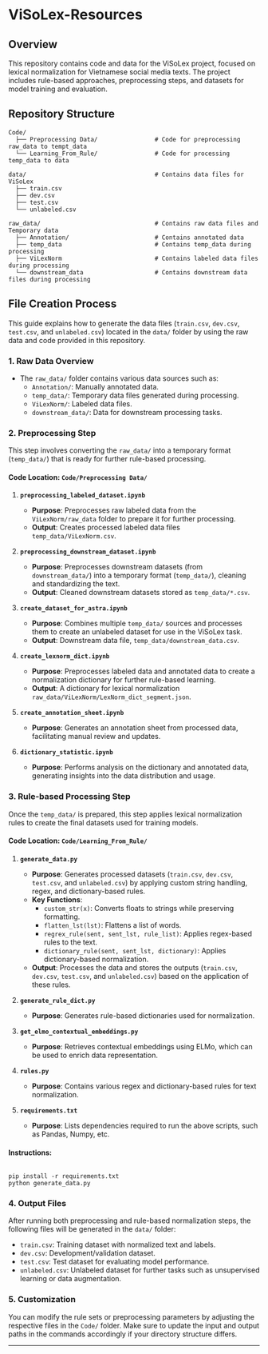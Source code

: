 # ViSoLex-Resources

## Overview
This repository contains code and data for the ViSoLex project, focused on lexical normalization for Vietnamese social media texts. The project includes rule-based approaches, preprocessing steps, and datasets for model training and evaluation.

## Repository Structure

```
Code/
  ├── Preprocessing Data/                # Code for preprocessing raw_data to tempt_data
  └── Learning_From_Rule/                # Code for processing temp_data to data

data/                                    # Contains data files for ViSoLex
  ├── train.csv                          
  ├── dev.csv                            
  ├── test.csv
  └── unlabeled.csv

raw_data/                                # Contains raw data files and Temporary data
  ├── Annotation/                        # Contains annotated data
  ├── temp_data                          # Contains temp_data during processing
  ├── ViLexNorm                          # Contains labeled data files during processing
  └── downstream_data                    # Contains downstream data files during processing

```
## File Creation Process
This guide explains how to generate the data files (`train.csv`, `dev.csv`, `test.csv`, and `unlabeled.csv`) located in the `data/` folder by using the raw data and code provided in this repository.

### 1. Raw Data Overview
- The `raw_data/` folder contains various data sources such as:
  - `Annotation/`: Manually annotated data.
  - `temp_data/`: Temporary data files generated during processing.
  - `ViLexNorm/`: Labeled data files.
  - `downstream_data/`: Data for downstream processing tasks.
  
### 2. Preprocessing Step
This step involves converting the `raw_data/` into a temporary format (`temp_data/`) that is ready for further rule-based processing.

#### Code Location: `Code/Preprocessing Data/`

1. **`preprocessing_labeled_dataset.ipynb`**  
   - **Purpose**: Preprocesses raw labeled data from the `ViLexNorm/raw_data` folder to prepare it for further processing.
   - **Output**: Creates processed labeled data files `temp_data/ViLexNorm.csv`.

2. **`preprocessing_downstream_dataset.ipynb`**  
   - **Purpose**: Preprocesses downstream datasets (from `downstream_data/`) into a temporary format (`temp_data/`), cleaning and standardizing the text.
   - **Output**: Cleaned downstream datasets stored as `temp_data/*.csv`.

3. **`create_dataset_for_astra.ipynb`**  
   - **Purpose**: Combines multiple `temp_data/` sources and processes them to create an unlabeled dataset for use in the ViSoLex task.
   - **Output**: Downstream data file, `temp_data/downstream_data.csv`.

4. **`create_lexnorm_dict.ipynb`**  
   - **Purpose**: Preprocesses labeled data and annotated data to create a normalization dictionary for further rule-based learning.
   - **Output**: A dictionary for lexical normalization `raw_data/ViLexNorm/LexNorm_dict_segment.json`.

5. **`create_annotation_sheet.ipynb`**  
   - **Purpose**: Generates an annotation sheet from processed data, facilitating manual review and updates.

6. **`dictionary_statistic.ipynb`**  
   - **Purpose**: Performs analysis on the dictionary and annotated data, generating insights into the data distribution and usage.

### 3. Rule-based Processing Step
Once the `temp_data/` is prepared, this step applies lexical normalization rules to create the final datasets used for training models.

#### Code Location: `Code/Learning_From_Rule/`

1. **`generate_data.py`**  
   - **Purpose**: Generates processed datasets (`train.csv`, `dev.csv`, `test.csv`, and `unlabeled.csv`) by applying custom string handling, regex, and dictionary-based rules.
   - **Key Functions**:
     - `custom_str(x)`: Converts floats to strings while preserving formatting.
     - `flatten_lst(lst)`: Flattens a list of words.
     - `regrex_rule(sent, sent_lst, rule_list)`: Applies regex-based rules to the text.
     - `dictionary_rule(sent, sent_lst, dictionary)`: Applies dictionary-based normalization.
   - **Output**: Processes the data and stores the outputs (`train.csv`, `dev.csv`, `test.csv`, and `unlabeled.csv`) based on the application of these rules.
2. **`generate_rule_dict.py`**  
   - **Purpose**: Generates rule-based dictionaries used for normalization.
   
3. **`get_elmo_contextual_embeddings.py`**  
   - **Purpose**: Retrieves contextual embeddings using ELMo, which can be used to enrich data representation.

4. **`rules.py`**  
   - **Purpose**: Contains various regex and dictionary-based rules for text normalization.

5. **`requirements.txt`**  
   - **Purpose**: Lists dependencies required to run the above scripts, such as Pandas, Numpy, etc.

#### Instructions:
```

pip install -r requirements.txt
python generate_data.py

```
### 4. Output Files
After running both preprocessing and rule-based normalization steps, the following files will be generated in the `data/` folder:
- `train.csv`: Training dataset with normalized text and labels.
- `dev.csv`: Development/validation dataset.
- `test.csv`: Test dataset for evaluating model performance.
- `unlabeled.csv`: Unlabeled dataset for further tasks such as unsupervised learning or data augmentation.

### 5. Customization
You can modify the rule sets or preprocessing parameters by adjusting the respective files in the `Code/` folder. Make sure to update the input and output paths in the commands accordingly if your directory structure differs.

---
